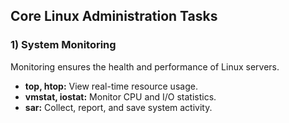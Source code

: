## Core Linux Administration Tasks

### 1) System Monitoring
Monitoring ensures the health and performance of Linux servers.

- **top, htop:** View real-time resource usage.
- **vmstat, iostat:** Monitor CPU and I/O statistics.
- **sar:** Collect, report, and save system activity.


